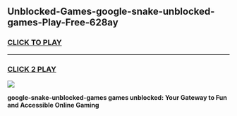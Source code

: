 
## Unblocked-Games-google-snake-unblocked-games-Play-Free-628ay
<h3>
<a href="https://premium76.site?title=google-snake-unblocked-games&ref=18A">CLICK TO PLAY</a></h3>
<hr>

<h3>
<a href="https://premium76.site?title=google-snake-unblocked-games&ref=18A">CLICK 2 PLAY</a>
  
</h3>

<a href="https://premium76.site?title=google-snake-unblocked-games&ref=18A"><img src="https://clearcache.store/games.png"></a>


**google-snake-unblocked-games games unblocked: Your Gateway to Fun and Accessible Online Gaming**
